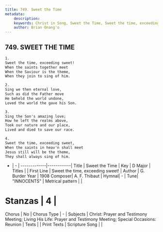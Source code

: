 ```yaml
---
title: 749. Sweet the Time
metadata:
    description: 
    keywords: Christ in Song, Sweet the Time, Sweet the time, exceeding sweet!, 
    author: Brian Onang'o
---
```



## 749. SWEET THE TIME

```txt
1.
Sweet the time, exceeding sweet!
When the saints together meet
When the Saviour is the theme,
When they join to sing of him.

2.
Sing we then eternal love,
Such as did the Father move
He beheld the world undone,
Loved the world the gave his Son.

3.
Sing the Son's amazing love;
How he left the realms above,
Took our nature and our place,
Lived and died to save our race.

4.
Sweet the time, exceeding sweet,
When the saints in heav'n shall meet
Jesus still will be the theme,
They shall always sing of him.


```

- |   -  |
-------------|------------|
Title | Sweet the Time |
Key | D Major |
Titles |  |
First Line | Sweet the time, exceeding sweet! |
Author | G. Burder
Year | 1908
Composer| A. F. Thibaut |
Hymnal|  - |
Tune| "INNOCENTS" |
Metrical pattern | |
# Stanzas | 4 |
Chorus | No |
Chorus Type | - |
Subjects | Christ: Prayer and Testimony Meeting; Living His Life: Prayer and Testimony Meeting; Special Occasions: Reunion |
Texts |  |
Print Texts | 
Scripture Song |  |
  
